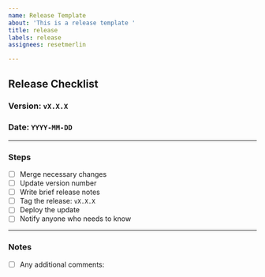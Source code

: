 ```yaml
---
name: Release Template
about: 'This is a release template '
title: release
labels: release
assignees: resetmerlin

---
```


## Release Checklist

### Version: `vX.X.X`
### Date: `YYYY-MM-DD`

---

### Steps

- [ ] Merge necessary changes
- [ ] Update version number
- [ ] Write brief release notes
- [ ] Tag the release: `vX.X.X`
- [ ] Deploy the update
- [ ] Notify anyone who needs to know

---

### Notes

- [ ] Any additional comments:

